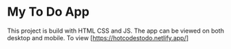 # My To Do App
This project is build with HTML CSS and JS.
The app can be viewed on both desktop and mobile.
To  view [https://hotcodestodo.netlify.app/]
